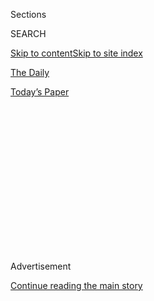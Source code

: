 <div id="app">

<div>

<div>

<div>

<div class="NYTAppHideMasthead css-1q2w90k e1suatyy0">

<div class="section css-ui9rw0 e1suatyy2">

<div class="css-eph4ug er09x8g0">

<div class="css-6n7j50">

</div>

<span class="css-1dv1kvn">Sections</span>

<div class="css-10488qs">

<span class="css-1dv1kvn">SEARCH</span>

</div>

[Skip to content](#site-content)[Skip to site index](#site-index)

</div>

<div id="masthead-section-label" class="css-1wr3we4 eaxe0e00">

[The
Daily](https://www.nytimes.com/podcasts/the-daily)

</div>

<div class="css-10698na e1huz5gh0">

</div>

</div>

<div id="masthead-bar-one" class="section hasLinks css-15hmgas e1csuq9d3">

<div class="css-uqyvli e1csuq9d0">

</div>

<div class="css-1uqjmks e1csuq9d1">

</div>

<div class="css-9e9ivx">

[](https://myaccount.nytimes.com/auth/login?response_type=cookie&client_id=vi)

</div>

<div class="css-1bvtpon e1csuq9d2">

[Today’s
Paper](https://www.nytimes.com/section/todayspaper)

</div>

</div>

</div>

</div>

<div data-aria-hidden="false">

<div id="site-content" data-role="main">

<div>

<div class="css-1aor85t" style="opacity:0.000000001;z-index:-1;visibility:hidden">

<div class="css-1hqnpie">

<div class="css-epjblv">

<span class="css-17xtcya">[The
Daily](/podcasts/the-daily)</span><span class="css-x15j1o">|</span><span class="css-fwqvlz">The
Mistakes New York
Made</span>

</div>

<div class="css-k008qs">

<div class="css-1iwv8en">

<span class="css-18z7m18"></span>

<div>

</div>

</div>

<span class="css-1n6z4y">https://nyti.ms/32ZNeK2</span>

<div class="css-1705lsu">

<div class="css-4xjgmj">

<div class="css-4skfbu" data-role="toolbar" data-aria-label="Social Media Share buttons, Save button, and Comments Panel with current comment count" data-testid="share-tools">

  - 
  - 
  - 
  - 
    
    <div class="css-6n7j50">
    
    </div>

  - 
  - 

</div>

</div>

</div>

</div>

</div>

</div>

<div id="NYT_TOP_BANNER_REGION" class="css-13pd83m">

</div>

<div id="top-wrapper" class="css-1sy8kpn">

<div id="top-slug" class="css-l9onyx">

Advertisement

</div>

[Continue reading the main
story](#after-top)

<div class="ad top-wrapper" style="text-align:center;height:100%;display:block;min-height:250px">

<div id="top" class="place-ad" data-position="top" data-size-key="top">

</div>

</div>

<div id="after-top">

</div>

</div>

<div>

<div class="css-1g7y0i5 e1drnplw0">

<div class="css-1ceswkc e1drnplw1">

</div>

<div class="css-f2fzwx e1drnplw2">

<div data-aria-labelledby="modal-title" data-role="region">

<div id="modal-title" class="css-mln36k">

transcript

</div>

<div class="css-pbq7ev">

</div>

<span>Back to The
Daily</span>

<div class="css-f6lhej">

<div class="css-1ialerq">

<div class="css-1701swk">

bars

</div>

<div>

<div class="css-1t7yl1y">

0:00/33:28

</div>

<div class="css-og85jy">

\-33:28

</div>

</div>

</div>

</div>

<div class="css-15fbio0">

<div class="css-1p4nyns">

transcript

## The Mistakes New York Made

### Hosted by Michael Barbaro, produced by Neena Pathak, Austin Mitchell and Andy Mills, and edited by Lisa Chow and Lisa Tobin

#### An investigation into hospitals during the peak of the city’s coronavirus outbreak exposed significant disparities in health care.

Monday, July 27th, 2020

</div>

  - michael barbaro  
    From The New York Times, I’m Michael Barbaro. This is “The Daily.”

  - \[music\]  
    Today: A Times investigation finds that surviving the coronavirus in
    New York had a lot to do with which hospital a person went to. My
    colleague, investigative reporter Brian Rosenthal, on inequality and
    the pandemic. It’s Monday, July 27.

  - archived recording (andrew cuomo)  
    Thank you for being here today. This is an amazing accomplishment.
    
    Strategy, plan of action all along. Step one: flatten the curve.
    Step two: increase hospital capacity.
    
    That’s what this is all about — not overwhelming hospital capacity
    and, at the same time, increasing the hospital capacity that we
    have. So if it does exceed those numbers, which it will in most
    probability, that we have the additional capacity to deal with it.

michael barbaro

Brian, you have been part of a team investigating how the coronavirus
was handled in New York City. And I’m curious why you undertook this
project. My sense is that New York has done a fairly solid job
flattening the curve over the past few months. So what was your aim?

brian rosenthal

So New York was clearly the first big hotspot for the coronavirus in the
United States. And yes, we did succeed in flattening the curve. But we
also experienced a lot of tragedy along the way. A lot of death and a
lot of heartbreak. And now that the rest of the country is going through
different surges in the virus and different versions of what we went
through in March and April, I think it’s really important to look at the
experience in New York — the successes that we’ve had, but also the
mistakes that were made. And if you look at what happened in hospitals
in New York in a real close way, you’ll see that there were a lot of
mistakes. And as a result, people died.

michael barbaro

And where does that story start in your reporting?

brian rosenthal

When the pandemic began in New York, a team of us on the metro desk
really were trying to follow what was happening. And we realized very
quickly that there was no one story about how this was playing out in
hospitals, because there are 47 different hospitals in New York City.
And each one was having its own experience. So a team of us divided
them. Some of us took the public hospitals. Some of us took more of the
private hospitals. And we started calling doctors, nurses, physician
assistants, all kinds of workers in each of those hospitals.

michael barbaro

And Brian, why does that distinction matter, public and private?

brian rosenthal

Well, the public hospitals are the hospitals that are run by the
government. And they cater mostly to residents who have Medicaid or
Medicare, or don’t have any insurance at all. And the private hospitals
are kind of the more elite institutions that we might be familiar with —
Mount Sinai, N.Y.U. Langone, Columbia, Cornell. And they cater mostly to
wealthier residents with health insurance through their employer or
purchased privately.

michael barbaro

And after you talked to doctors and nurses and staff from all these
different hospitals, both the public and the private, what did you
learn?

brian rosenthal

We found significant differences between the level of care available at
these wealthy private hospitals, mostly in Manhattan, and the public
hospitals and small independent hospitals scattered throughout the other
boroughs. There were differences in basically everything once you walk
in the door.

But the biggest differences were in staffing — the level of nurses and
doctors and other types of staff that were available on a per patient
basis, as well as the equipment that was available. The age of the
equipment, the type of the equipment, and access to drug trials and
experimental treatments and advanced treatments that cost a lot of money
and may not necessarily always work, but give the patients a fighting
chance. Those are available much more in the private hospitals than the
public hospitals.

michael barbaro

Tell me about the staffing ratios.

\[music\]

brian rosenthal

Yeah, so the staffing ratio is very important in whether patients live
or die. Research has shown that. And there are some best practices that
have been established through the years.

If you look at an emergency room, for example, the best practice is that
there should be four patients for every one nurse. So that way, the
nurse is not having too many patients that they are trying to monitor.
And we were able to collect numbers showing the ratios in emergency
rooms at private hospitals versus public hospitals. And you could see
that the ratio is increased at every hospital. But at the private
hospitals, while the ratio went up to one nurse for six or seven
patients, it went up at the public hospitals to one nurse for 10 or 15
or even 20 patients.

michael barbaro

So about twice.

brian rosenthal

Yeah, and in the I.C.U.s, the general ratio is, because the patients are
so severe, it’s two patients for every nurse. And again, those ratios
got stretched at every hospital in the city, but in private hospitals,
it would be stretched to three or four patients for every nurse. And in
the public hospitals, it was getting stretched to seven, eight, nine
patients for every nurse, which was obviously very dangerous.

michael barbaro

And what did the staff you talked to say were the consequences in some
of these public hospitals? What did that translate into during the
pandemic?

brian rosenthal

It meant that doctors and nurses have less time to spend with each
patient in public hospitals to see how they were doing, to talk with
them, to run tests, and, perhaps most importantly, just to monitor them.
Almost all of them were on ventilators and really needed to be
constantly monitored. One of the things that we’ve learned with the
coronavirus is that patients can detoriate very quickly. They can seem
like they’re doing fine one minute, and the next minute, they could be
going into cardiac arrest. And at the understaffed public hospitals, we
even heard some cases of patients waking up from medically induced
comas, finding that there were no nurses around, and in their confusion,
actually removing their life supports and dying.

michael barbaro

Wow.

brian rosenthal

It was something that was a pattern, so much of a pattern that at
Elmhurst Hospital — that overwhelmed hospital that received a lot of
attention — this happens so often where somebody woke up, confused and
removed their life support because they needed to go to the bathroom.
And they collapsed and they were discovered either in the bathroom or
near the bathroom. Some of the doctors there actually developed a name
for it. They called them “bathroom codes.” And in those cases, the
patients were discovered, you know, half an hour later, 45 minutes later
by doctors and nurses who were devastated, because if there had been
staff there monitoring them, they would have been cared for.

michael barbaro

But instead, a nurse was doing the rounds for 15 or 20 other patients.

brian rosenthal

That’s right. In every case that we heard about — at least four cases at
Elmhurt Hospital — the patients died.

michael barbaro

Mm-hmm. How else do the people you talk to in these hospitals tell you
that staffing impacted mortality?

brian rosenthal

Well, another example is something called “proning,” which is quite
simply flipping a patient on their stomach. And it was something that
very quickly, during the pandemic, doctors realized that if they did —
if they flipped patients on their stomach — it would help the patient
breathe and could be a useful tool in helping them recover. And so that
was something that was used a lot in New York in private hospitals, but
unfortunately, in public hospitals, there was not the staffing available
to do it.

michael barbaro

Why?

brian rosenthal

Well, it turns out that proning — just flipping someone on their stomach
— can actually be quite complicated if they have a bunch of I.V. lines
and tubes running through them. And it can require five or six people to
coordinate all the movements and make sure those lines are still running
while flipping the patient. So it seems very simple. And the doctors
knew that it would help. But in some of those public hospitals, they
were not able to do it because they did not have the staff available.

michael barbaro

Mm-hmm.

brian rosenthal

One doctor at a small independent hospital told us that out of 10 of the
deaths that he witnessed, he thought two or three of the patients could
have been saved.

michael barbaro

If there had been better staffing.

brian rosenthal

Yeah, if the hospital had the resources of a private hospital.

michael barbaro

Wow. I mean, that’s 20 to 30 percent

brian rosenthal

Yeah, I mean, it translates to thousands of people. And we actually
looked at the mortality rates at most of the 47 hospitals in the city.
And in some cases, the mortality rate was three times higher in the
public hospitals in the lower income areas. Some of that mortality
difference could be explained by differences in patient populations —
you know, underlying health conditions of the patients. But the experts
and the doctors that we talked to said that the quality of care was
definitely a factor in those differences.

michael barbaro

Brian, as horrible as everything you’re describing is, it feels like
there’s a pretty logical solution to it. Which is taking Covid-19
patients from these overburdened, understaffed public hospitals, and
transferring them to the less burdened, better staffed private
hospitals.

brian rosenthal

You’d think that, yes. And Governor Cuomo even said at the peak of the
pandemic that that was going to happen.

  - archived recording (andrew cuomo)  
    How many beds would you need at the apex? Between 70 and 110,000.
    Right now, we have 53,000 statewide. We have only 36,000 downstate.
    Every hospital by mandate has to add a 50 percent increase. And they
    have all done that. We’re setting up extra facilities, which —

michael barbaro

But in the end, it didn’t. And why not? Like, what prevents a patient at
Elmhurst Hospital in Queens from being transferred to N.Y.U. Langone,
which happens to be on the east side of Manhattan. It’s not that far.

brian rosenthal

Well, Elmhurst is a public hospital. And for decades, they have not
really transferred patients to N.Y.U. Langone. They’ve transferred
patients to other hospitals within the public system, but they just
don’t really work together with the private system.

michael barbaro

So there’s no infrastructure set up to make such transfers. And
therefore, they’re unlikely to happen.

brian rosenthal

Well, nothing physically prevents a patient from being transferred. But
first of all, the hospital, Elmhurst, may not want to transfer the
patient because there is revenue attached to every patient. Even a
public hospital cares about maximizing its revenue. So the doctor and
the nurse inside the hospital may want very much to transfer a patient
to Langone, but the administrator, the C.E.O. of the hospital, might not
want to do that for financial reasons. So there was a problem on that
end.

And then there’s a problem on the other end, because N.Y.U. Langone is a
private hospital. And it wants to treat patients with private health
insurance because that’s going to bring the biggest profit. And the
patient coming from Elmhurst, the public hospital, is going to be a
patient without private health insurance. So it’s not a patient that
N.Y.U. Langone really wants, anyway. So on both ends, Elmhurst may not
want to transfer the patient, and N.Y.U. Langone might not want to take
the patient.

michael barbaro

So the incentives are not there for this very simple fix to work.

brian rosenthal

That’s right. Because the incentive is profit.

michael barbaro

So at the end of the day, were there any transfers between the public
and private hospitals? Any meaningful number of transfers?

brian rosenthal

There were less than 50 —

michael barbaro

Wow.

brian rosenthal

— during the whole course of the pandemic, thousands of people in
hospitals. There were less than 50 transfers from public hospitals to
private hospitals.

michael barbaro

That is a genuinely shocking number.

brian rosenthal

Yeah, and again, the transfers were wanted by the doctors and the
nurses. But they didn’t end up happening.

michael barbaro

I’m very rarely shocked.

brian rosenthal

Yeah. So that brings us to the other possible solution, which New York
explored and actually put a lot of money into, which was the overflow
hospitals — makeshift hospitals set up around the city that could take
patients from these overburdened hospitals. But it turns out those
didn’t work either.

\[music\]

michael barbaro

We’ll be right back.

  - archived recording 1  
    Now as we all know, New York is the national epicenter of the
    coronavirus crisis. Now it is all hands on deck there.

  - archived recording  
    And the death toll in New York City from the Covid-19 pandemic has
    climbed to 450, with 26,000 testing positive so far. This is the
    Naval ship Comfort due to arrive in the area on Monday from
    Virginia. And a field hospital —

michael barbaro

Brian, I remember these overflow hospitals really well.

  - archived recording (andrew cuomo)  
    What we’re doing here at the Javits Center is constructing four
    emergency hospitals.

michael barbaro

I remember Governor Cuomo walking through the Javits Center, this huge
convention center —

  - archived recording (andrew cuomo)  
    This was never an anticipated use. But you do what you have to do.
    That’s the New York way. That’s the American way.

michael barbaro

— on the west side of Manhattan, kind of showing off the hundreds of
beds. I remember there being little flowers on the sides of the tables
next to the cots. And I know these were set up in each borough. So what
happened that meant that they didn’t actually do their job?

brian rosenthal

Well, let’s take the example of the Billie Jean King Tennis Center.

  - archived recording  
    Part of the Billie Jean King National Tennis Center right now is
    being converted into a temporary hospital.

brian rosenthal

It’s one of the biggest tennis centers in the world. It’s where the U.S.
Open is held.

  - archived recording  
    Some patients from nearby Elmhurst Hospital are expected to be
    transferred to the National Tennis Center Hospital.

brian rosenthal

It was going to have 470 beds and hundreds of employees that were going
to be available to take patients, specifically from Elmhurst and Queens.

  - archived recording  
    This place will be a lifesaving place. It’s going to help take the
    pressure off Elmhurst.

brian rosenthal

It was supposed to be a crucial facility. But the first problem that it
had was bureaucracy. There were paperwork requirements. There were all
kinds of orientations that the doctors needed to do, training on the
computer systems, training on the type of equipment that was going to be
there and the paperwork that had to be filled out. And you had doctors
in the middle of the peak of the pandemic, when people were dying,
spending time doing things that had nothing to do with patient care.

Another problem was that the hospital was suffering from a bit of an
identity crisis about which types of patients it was going to treat and
at different points of time, even within the week that it was being set
up.

  - archived recording  
    As of this morning, the complex was not likely to include Covid-19
    patients. The U.S. Open is —

brian rosenthal

City officials were changing their mind about that question.

  - archived recording  
    This facility will be able to take people from Elmhurst, other
    coronavirus patients, bring them over here, relieve some of that
    pressure immediately.

brian rosenthal

And they were conveying different directives to other hospitals about
which types of patients they should be transferring to the Billie Jean
King Tennis Center. And they ended up crafting a series of rules that
were very restrictive about the types of patients that could go to
Billie Jean King. There were over 25 different exclusionary criteria,
which is basically disqualifying conditions that if the patient has,
they can’t go to Billie Jean King. And one of them was just the fact
that the patient had a fever, which is a hallmark symptom of the
coronavirus.

But at the same time, there were also a series of rules about the types
of patients that they would not see because they were not severe enough.
They were patients that were quarantining with the virus in hotels, and,
in some cases, ended up dying in those hotels. And when employees at
Billie Jean King asked why they couldn’t see and care for those
patients, they were told that those patients aren’t severe enough to be
at Billie Jean King. So they couldn’t see the really severe patients.
They also couldn’t see the patients that were not severe. And as a
result, they didn’t end up treating much of anybody.

michael barbaro

Hm. So did they see any patients?

brian rosenthal

Well, hold on, because there’s another problem, and it relates to
ambulances. So in the peak of the pandemic, if you were at your house
and you called 911, the ambulance that arrived could not take you to
Billie Jean King directly.

michael barbaro

Why not?

brian rosenthal

Well, the city had decided that ambulances would have to first take
patients to a hospital, even if they’re overburdened. And that hospital
would triage the patient and then figure out where to send them. So
Billie Jean King was really only taking transfers from other hospitals.
But even the transferring process was blocked by ambulance regulations.
Because there were situations where hospitals wanted to transfer
patients, but there was no ambulance available to transfer them. And
Billie Jean King had its own ambulances on site that could have gone to
the hospital and picked up the patient. But the regular hospitals had
exclusivity agreements with ambulance companies that said that nobody
could pick up their patients. They could only send patients out in their
own ambulances with these companies.

michael barbaro

And so that patient is just going to stay at Elmhurst and not get
transferred to Billie Jean King.

brian rosenthal

Until an ambulance from that company with the exclusive agreement is
available, yes. And that happened, so patients had to wait.

michael barbaro

OK, so back to that question. In the end, how many patients made it into
this Billie Jean King overflow hospital?

brian rosenthal

79\.

michael barbaro

Geez.

brian rosenthal

That’s 79 throughout the course of the month that the Billie Jean King
Center was open. At any one time, there were maybe 20 or 30 patients
there.

michael barbaro

So what were all the staff, the nurses, the doctors at Billie Jean King
Field Hospital, overflow hospital, what were they doing?

brian rosenthal

Well, in many cases, nothing. You know, I want to be clear, because the
doctors and nurses and other staffers that came to work at Billie Jean
King, they came, in many cases, from around the country. They were
experienced medical professionals. And they really wanted to help. And
they were extremely well paid as well. They were paid, the doctors in
many cases, over $600 an hour.

michael barbaro

Wow.

brian rosenthal

So they showed up to work ready to help, eager to help, but no patients
came in the door. So I talked to some of them that said that in the peak
of the pandemic, they were just sitting around on their phone all day.
One of the workers at Billie Jean King who I talked with, who is a nurse
practitioner who came up from Baltimore, she said, “I basically got paid
$2,000 a day to sit on my phone and look at Facebook. We all felt
guilty. I felt really ashamed, to be honest.”

michael barbaro

Right, because like you said, they came to serve the public in New York.
In particular, a public that was trying to get into overburdened public
hospitals, and here they are, not able to do that because of exclusive
ambulance agreements and kind of bureaucratic nonsense.

brian rosenthal

That’s right, yeah. The facility ended up closing in early May after the
peak of the pandemic. There was really no need for it. And ultimately,
for its work in treating 79 patients, so far the city has paid the
contractor about $52 million. But the bill is actually still coming in.
The total bill might actually be over $100 million.

michael barbaro

Brian, whenever we talk about inequality, it can feel like a very
out-of-reach set of solutions, right? Because almost by definition, it
is systemic deeply rooted issues. But in the case of hospitals in New
York, the solutions felt very practical and very simple, as you have
laid them out. You know, cancel those exclusive ambulance agreements.
Transfer patients from public to private hospitals. They all seemed
quite within reach.

brian rosenthal

Yeah, I think that’s right. And I think it’s also important to note that
even while the pandemic was going on, there were plenty of doctors and
other hospital workers who noticed these inequalities and were trying to
fix them. We talked with a number of doctors that actually rotated
between working in the private hospitals and working in the public
hospitals, and were trying to raise alarms, and even hospitals within
the private networks trying to push their bosses to do more to address
inequalities. But the reality was by that point, the inequalities were
so ingrained into the hospital system that there wasn’t a whole lot that
they could do.

I think the story of what happened in hospitals in New York, in the
height of the coronavirus pandemic, is really a story about officials
and hospital executives and bureaucrats who accepted these inequalities
in the system long ago, and have obviously known about inequalities for
decades, but chose not to address them and found that they got exposed
in this pandemic.

michael barbaro

But of course, in that case, isn’t it the role of government? Isn’t it
the role of the mayor of New York City, the governor of New York, to not
accept those kinds of inequalities, and to do everything in their power
to slice through that kind of complacency in the midst of a public
health crisis?

brian rosenthal

Yeah, and I think if you talk to the governor or the mayor, if you had
them sitting here, they would say that they did as much as they could.
And they did certainly spend a lot of money setting up field hospitals
to help and set up a system to help with transfers.

But one thing that I think is very telling is when I called the
governor’s office to ask why more patients were not transferred from
overburdened hospitals to private hospitals that had open beds, the
governor’s office said that they accommodated every transfer that was
requested by the hospitals. And they felt like that was their job. So
they handled each request, but they were not willing to force hospitals
to transfer. They were not willing to take that more fundamental step in
changing the government’s role. And I think it’s because they themselves
kind of accepted the reality as it was, that there were going to be
inequalities between different types of hospitals and different types of
patients.

michael barbaro

Right, to say that they processed every request they got for transfers
is to say, like, I caught a couple of the raindrops in this giant storm,
but what about that flood down the street?

brian rosenthal

Right, it’s not addressing the more fundamental problem.

michael barbaro

Brian, at the start of our conversation, you mentioned that peak
hospitalizations are now occurring throughout much of the rest of the
country. It’s subsided in New York, but it’s now happening in Texas.
It’s happening in Florida. It’s happening in Arizona.

brian rosenthal

Yes.

michael barbaro

I know that your investigation was into the hospitals in New York. But
do we expect that what you saw in New York — these inequities, these
private-public hospital disparities — that they are likely to play out
across the rest of the country?

brian rosenthal

There will definitely be disparities in every city in America. I think
the question is whether other cities have learned from New York and are
going to be willing to put in place systems and policies that can help
balance out those inequalities in a more real way than we saw in New
York. And I think that’s still to be determined.

michael barbaro

Brian, thank you very much. We appreciate it.

brian rosenthal

Thank you.

\[music\]

michael barbaro

On Sunday, The Times reported that the total number of infections in
Florida has now surpassed that of New York, making the state the new
epicenter of the pandemic. Florida has nearly 424,000 reported cases,
compared with about 415,000 cases in New York. We’ll be right back.

Here’s what else you need to know today.

The Times reports that the presence of federal agents in Portland
galvanized thousands of people to join protests across the country over
the weekend, reviving nationwide protests that had largely dissipated.

  - archived recording  
    Black lives matter\! \[CAR HONKING\] Black lives matter\! \[CAR
    HONKING\]

michael barbaro

One of the most intense protests was in Seattle, where a demonstration
against police brutality turned violent, after some protesters lit a
detention center on fire, smashed windows and damaged a police building.

In response, police declared the protest a riot, fired flash grenades,
unleashed pepper spray and rushed into crowds, knocking people to the
ground.

That’s it for “The Daily.” I’m Michael Barbaro. See you
tomorrow.

</div>

</div>

</div>

</div>

<div style="position:absolute;width:0;height:0;visibility:hidden;display:none">

</div>

<div style="width:100%">

<div class="css-18qqsen e1eullfg0" style="background-image:url(https://static01.nyt.com/images/2017/01/29/podcasts/the-daily-album-art/the-daily-album-art-videoFifteenBySeven2610-v4.jpg)">

<div class="css-1hmsypo e1eullfg2">

<div class="css-131hid3 e1eullfg3">

<div class="css-1uhi299 e1eullfg1">

</div>

<div class="css-1tloyb6">

<div class="css-1kltdsh ehra6vc0">

[<span class="css-1f76qa2">![The Daily
logo](https://static01.nyt.com/images/2017/01/29/podcasts/the-daily-album-art/the-daily-album-art-square320-v4.png)<span>The
Daily</span></span>](https://www.nytimes.com/column/the-daily)<span class="css-1lhttlg ehra6vc1"><span class="css-sj5ozi ehra6vc2">Subscribe:</span></span>

  - [Apple Podcasts](https://itunes.apple.com/us/podcast/id1200361736)
  - [Google
    Podcasts](https://www.google.com/podcasts?feed=aHR0cHM6Ly9yc3MuYXJ0MTkuY29tL3RoZS1kYWlseQ%3D%3D)

</div>

</div>

<div class="css-1r0dpua e1eullfg4">

<div class="css-1gu519p edye5kn0">

<div>

# The Mistakes New York Made

## An investigation into hospitals during the peak of the city’s coronavirus outbreak exposed significant disparities in health care.

</div>

<span class="css-lsnb14 edye5kn4">Hosted by Michael Barbaro, produced by
Neena Pathak, Austin Mitchell and Andy Mills, and edited by Lisa Chow
and Lisa Tobin</span>

<div class="css-1vd84sn">

<span class="css-16bt4xd">Transcript</span>

</div>

</div>

<div class="css-1g7y0i5 e1drnplw0">

<div class="css-1ceswkc e1drnplw1">

</div>

<div class="css-f2fzwx e1drnplw2">

<div data-aria-labelledby="modal-title" data-role="region">

<div id="modal-title" class="css-mln36k">

transcript

</div>

<div class="css-pbq7ev">

</div>

<span>Back to The
Daily</span>

<div class="css-f6lhej">

<div class="css-1ialerq">

<div class="css-1701swk">

bars

</div>

<div>

<div class="css-1t7yl1y">

0:00/33:28

</div>

<div class="css-og85jy">

\-0:00

</div>

</div>

</div>

</div>

<div class="css-15fbio0">

<div class="css-1p4nyns">

transcript

## The Mistakes New York Made

### Hosted by Michael Barbaro, produced by Neena Pathak, Austin Mitchell and Andy Mills, and edited by Lisa Chow and Lisa Tobin

#### An investigation into hospitals during the peak of the city’s coronavirus outbreak exposed significant disparities in health care.

Monday, July 27th, 2020

</div>

  - michael barbaro  
    From The New York Times, I’m Michael Barbaro. This is “The Daily.”

  - \[music\]  
    Today: A Times investigation finds that surviving the coronavirus in
    New York had a lot to do with which hospital a person went to. My
    colleague, investigative reporter Brian Rosenthal, on inequality and
    the pandemic. It’s Monday, July 27.

  - archived recording (andrew cuomo)  
    Thank you for being here today. This is an amazing accomplishment.
    
    Strategy, plan of action all along. Step one: flatten the curve.
    Step two: increase hospital capacity.
    
    That’s what this is all about — not overwhelming hospital capacity
    and, at the same time, increasing the hospital capacity that we
    have. So if it does exceed those numbers, which it will in most
    probability, that we have the additional capacity to deal with it.

michael barbaro

Brian, you have been part of a team investigating how the coronavirus
was handled in New York City. And I’m curious why you undertook this
project. My sense is that New York has done a fairly solid job
flattening the curve over the past few months. So what was your aim?

brian rosenthal

So New York was clearly the first big hotspot for the coronavirus in the
United States. And yes, we did succeed in flattening the curve. But we
also experienced a lot of tragedy along the way. A lot of death and a
lot of heartbreak. And now that the rest of the country is going through
different surges in the virus and different versions of what we went
through in March and April, I think it’s really important to look at the
experience in New York — the successes that we’ve had, but also the
mistakes that were made. And if you look at what happened in hospitals
in New York in a real close way, you’ll see that there were a lot of
mistakes. And as a result, people died.

michael barbaro

And where does that story start in your reporting?

brian rosenthal

When the pandemic began in New York, a team of us on the metro desk
really were trying to follow what was happening. And we realized very
quickly that there was no one story about how this was playing out in
hospitals, because there are 47 different hospitals in New York City.
And each one was having its own experience. So a team of us divided
them. Some of us took the public hospitals. Some of us took more of the
private hospitals. And we started calling doctors, nurses, physician
assistants, all kinds of workers in each of those hospitals.

michael barbaro

And Brian, why does that distinction matter, public and private?

brian rosenthal

Well, the public hospitals are the hospitals that are run by the
government. And they cater mostly to residents who have Medicaid or
Medicare, or don’t have any insurance at all. And the private hospitals
are kind of the more elite institutions that we might be familiar with —
Mount Sinai, N.Y.U. Langone, Columbia, Cornell. And they cater mostly to
wealthier residents with health insurance through their employer or
purchased privately.

michael barbaro

And after you talked to doctors and nurses and staff from all these
different hospitals, both the public and the private, what did you
learn?

brian rosenthal

We found significant differences between the level of care available at
these wealthy private hospitals, mostly in Manhattan, and the public
hospitals and small independent hospitals scattered throughout the other
boroughs. There were differences in basically everything once you walk
in the door.

But the biggest differences were in staffing — the level of nurses and
doctors and other types of staff that were available on a per patient
basis, as well as the equipment that was available. The age of the
equipment, the type of the equipment, and access to drug trials and
experimental treatments and advanced treatments that cost a lot of money
and may not necessarily always work, but give the patients a fighting
chance. Those are available much more in the private hospitals than the
public hospitals.

michael barbaro

Tell me about the staffing ratios.

\[music\]

brian rosenthal

Yeah, so the staffing ratio is very important in whether patients live
or die. Research has shown that. And there are some best practices that
have been established through the years.

If you look at an emergency room, for example, the best practice is that
there should be four patients for every one nurse. So that way, the
nurse is not having too many patients that they are trying to monitor.
And we were able to collect numbers showing the ratios in emergency
rooms at private hospitals versus public hospitals. And you could see
that the ratio is increased at every hospital. But at the private
hospitals, while the ratio went up to one nurse for six or seven
patients, it went up at the public hospitals to one nurse for 10 or 15
or even 20 patients.

michael barbaro

So about twice.

brian rosenthal

Yeah, and in the I.C.U.s, the general ratio is, because the patients are
so severe, it’s two patients for every nurse. And again, those ratios
got stretched at every hospital in the city, but in private hospitals,
it would be stretched to three or four patients for every nurse. And in
the public hospitals, it was getting stretched to seven, eight, nine
patients for every nurse, which was obviously very dangerous.

michael barbaro

And what did the staff you talked to say were the consequences in some
of these public hospitals? What did that translate into during the
pandemic?

brian rosenthal

It meant that doctors and nurses have less time to spend with each
patient in public hospitals to see how they were doing, to talk with
them, to run tests, and, perhaps most importantly, just to monitor them.
Almost all of them were on ventilators and really needed to be
constantly monitored. One of the things that we’ve learned with the
coronavirus is that patients can detoriate very quickly. They can seem
like they’re doing fine one minute, and the next minute, they could be
going into cardiac arrest. And at the understaffed public hospitals, we
even heard some cases of patients waking up from medically induced
comas, finding that there were no nurses around, and in their confusion,
actually removing their life supports and dying.

michael barbaro

Wow.

brian rosenthal

It was something that was a pattern, so much of a pattern that at
Elmhurst Hospital — that overwhelmed hospital that received a lot of
attention — this happens so often where somebody woke up, confused and
removed their life support because they needed to go to the bathroom.
And they collapsed and they were discovered either in the bathroom or
near the bathroom. Some of the doctors there actually developed a name
for it. They called them “bathroom codes.” And in those cases, the
patients were discovered, you know, half an hour later, 45 minutes later
by doctors and nurses who were devastated, because if there had been
staff there monitoring them, they would have been cared for.

michael barbaro

But instead, a nurse was doing the rounds for 15 or 20 other patients.

brian rosenthal

That’s right. In every case that we heard about — at least four cases at
Elmhurt Hospital — the patients died.

michael barbaro

Mm-hmm. How else do the people you talk to in these hospitals tell you
that staffing impacted mortality?

brian rosenthal

Well, another example is something called “proning,” which is quite
simply flipping a patient on their stomach. And it was something that
very quickly, during the pandemic, doctors realized that if they did —
if they flipped patients on their stomach — it would help the patient
breathe and could be a useful tool in helping them recover. And so that
was something that was used a lot in New York in private hospitals, but
unfortunately, in public hospitals, there was not the staffing available
to do it.

michael barbaro

Why?

brian rosenthal

Well, it turns out that proning — just flipping someone on their stomach
— can actually be quite complicated if they have a bunch of I.V. lines
and tubes running through them. And it can require five or six people to
coordinate all the movements and make sure those lines are still running
while flipping the patient. So it seems very simple. And the doctors
knew that it would help. But in some of those public hospitals, they
were not able to do it because they did not have the staff available.

michael barbaro

Mm-hmm.

brian rosenthal

One doctor at a small independent hospital told us that out of 10 of the
deaths that he witnessed, he thought two or three of the patients could
have been saved.

michael barbaro

If there had been better staffing.

brian rosenthal

Yeah, if the hospital had the resources of a private hospital.

michael barbaro

Wow. I mean, that’s 20 to 30 percent

brian rosenthal

Yeah, I mean, it translates to thousands of people. And we actually
looked at the mortality rates at most of the 47 hospitals in the city.
And in some cases, the mortality rate was three times higher in the
public hospitals in the lower income areas. Some of that mortality
difference could be explained by differences in patient populations —
you know, underlying health conditions of the patients. But the experts
and the doctors that we talked to said that the quality of care was
definitely a factor in those differences.

michael barbaro

Brian, as horrible as everything you’re describing is, it feels like
there’s a pretty logical solution to it. Which is taking Covid-19
patients from these overburdened, understaffed public hospitals, and
transferring them to the less burdened, better staffed private
hospitals.

brian rosenthal

You’d think that, yes. And Governor Cuomo even said at the peak of the
pandemic that that was going to happen.

  - archived recording (andrew cuomo)  
    How many beds would you need at the apex? Between 70 and 110,000.
    Right now, we have 53,000 statewide. We have only 36,000 downstate.
    Every hospital by mandate has to add a 50 percent increase. And they
    have all done that. We’re setting up extra facilities, which —

michael barbaro

But in the end, it didn’t. And why not? Like, what prevents a patient at
Elmhurst Hospital in Queens from being transferred to N.Y.U. Langone,
which happens to be on the east side of Manhattan. It’s not that far.

brian rosenthal

Well, Elmhurst is a public hospital. And for decades, they have not
really transferred patients to N.Y.U. Langone. They’ve transferred
patients to other hospitals within the public system, but they just
don’t really work together with the private system.

michael barbaro

So there’s no infrastructure set up to make such transfers. And
therefore, they’re unlikely to happen.

brian rosenthal

Well, nothing physically prevents a patient from being transferred. But
first of all, the hospital, Elmhurst, may not want to transfer the
patient because there is revenue attached to every patient. Even a
public hospital cares about maximizing its revenue. So the doctor and
the nurse inside the hospital may want very much to transfer a patient
to Langone, but the administrator, the C.E.O. of the hospital, might not
want to do that for financial reasons. So there was a problem on that
end.

And then there’s a problem on the other end, because N.Y.U. Langone is a
private hospital. And it wants to treat patients with private health
insurance because that’s going to bring the biggest profit. And the
patient coming from Elmhurst, the public hospital, is going to be a
patient without private health insurance. So it’s not a patient that
N.Y.U. Langone really wants, anyway. So on both ends, Elmhurst may not
want to transfer the patient, and N.Y.U. Langone might not want to take
the patient.

michael barbaro

So the incentives are not there for this very simple fix to work.

brian rosenthal

That’s right. Because the incentive is profit.

michael barbaro

So at the end of the day, were there any transfers between the public
and private hospitals? Any meaningful number of transfers?

brian rosenthal

There were less than 50 —

michael barbaro

Wow.

brian rosenthal

— during the whole course of the pandemic, thousands of people in
hospitals. There were less than 50 transfers from public hospitals to
private hospitals.

michael barbaro

That is a genuinely shocking number.

brian rosenthal

Yeah, and again, the transfers were wanted by the doctors and the
nurses. But they didn’t end up happening.

michael barbaro

I’m very rarely shocked.

brian rosenthal

Yeah. So that brings us to the other possible solution, which New York
explored and actually put a lot of money into, which was the overflow
hospitals — makeshift hospitals set up around the city that could take
patients from these overburdened hospitals. But it turns out those
didn’t work either.

\[music\]

michael barbaro

We’ll be right back.

  - archived recording 1  
    Now as we all know, New York is the national epicenter of the
    coronavirus crisis. Now it is all hands on deck there.

  - archived recording  
    And the death toll in New York City from the Covid-19 pandemic has
    climbed to 450, with 26,000 testing positive so far. This is the
    Naval ship Comfort due to arrive in the area on Monday from
    Virginia. And a field hospital —

michael barbaro

Brian, I remember these overflow hospitals really well.

  - archived recording (andrew cuomo)  
    What we’re doing here at the Javits Center is constructing four
    emergency hospitals.

michael barbaro

I remember Governor Cuomo walking through the Javits Center, this huge
convention center —

  - archived recording (andrew cuomo)  
    This was never an anticipated use. But you do what you have to do.
    That’s the New York way. That’s the American way.

michael barbaro

— on the west side of Manhattan, kind of showing off the hundreds of
beds. I remember there being little flowers on the sides of the tables
next to the cots. And I know these were set up in each borough. So what
happened that meant that they didn’t actually do their job?

brian rosenthal

Well, let’s take the example of the Billie Jean King Tennis Center.

  - archived recording  
    Part of the Billie Jean King National Tennis Center right now is
    being converted into a temporary hospital.

brian rosenthal

It’s one of the biggest tennis centers in the world. It’s where the U.S.
Open is held.

  - archived recording  
    Some patients from nearby Elmhurst Hospital are expected to be
    transferred to the National Tennis Center Hospital.

brian rosenthal

It was going to have 470 beds and hundreds of employees that were going
to be available to take patients, specifically from Elmhurst and Queens.

  - archived recording  
    This place will be a lifesaving place. It’s going to help take the
    pressure off Elmhurst.

brian rosenthal

It was supposed to be a crucial facility. But the first problem that it
had was bureaucracy. There were paperwork requirements. There were all
kinds of orientations that the doctors needed to do, training on the
computer systems, training on the type of equipment that was going to be
there and the paperwork that had to be filled out. And you had doctors
in the middle of the peak of the pandemic, when people were dying,
spending time doing things that had nothing to do with patient care.

Another problem was that the hospital was suffering from a bit of an
identity crisis about which types of patients it was going to treat and
at different points of time, even within the week that it was being set
up.

  - archived recording  
    As of this morning, the complex was not likely to include Covid-19
    patients. The U.S. Open is —

brian rosenthal

City officials were changing their mind about that question.

  - archived recording  
    This facility will be able to take people from Elmhurst, other
    coronavirus patients, bring them over here, relieve some of that
    pressure immediately.

brian rosenthal

And they were conveying different directives to other hospitals about
which types of patients they should be transferring to the Billie Jean
King Tennis Center. And they ended up crafting a series of rules that
were very restrictive about the types of patients that could go to
Billie Jean King. There were over 25 different exclusionary criteria,
which is basically disqualifying conditions that if the patient has,
they can’t go to Billie Jean King. And one of them was just the fact
that the patient had a fever, which is a hallmark symptom of the
coronavirus.

But at the same time, there were also a series of rules about the types
of patients that they would not see because they were not severe enough.
They were patients that were quarantining with the virus in hotels, and,
in some cases, ended up dying in those hotels. And when employees at
Billie Jean King asked why they couldn’t see and care for those
patients, they were told that those patients aren’t severe enough to be
at Billie Jean King. So they couldn’t see the really severe patients.
They also couldn’t see the patients that were not severe. And as a
result, they didn’t end up treating much of anybody.

michael barbaro

Hm. So did they see any patients?

brian rosenthal

Well, hold on, because there’s another problem, and it relates to
ambulances. So in the peak of the pandemic, if you were at your house
and you called 911, the ambulance that arrived could not take you to
Billie Jean King directly.

michael barbaro

Why not?

brian rosenthal

Well, the city had decided that ambulances would have to first take
patients to a hospital, even if they’re overburdened. And that hospital
would triage the patient and then figure out where to send them. So
Billie Jean King was really only taking transfers from other hospitals.
But even the transferring process was blocked by ambulance regulations.
Because there were situations where hospitals wanted to transfer
patients, but there was no ambulance available to transfer them. And
Billie Jean King had its own ambulances on site that could have gone to
the hospital and picked up the patient. But the regular hospitals had
exclusivity agreements with ambulance companies that said that nobody
could pick up their patients. They could only send patients out in their
own ambulances with these companies.

michael barbaro

And so that patient is just going to stay at Elmhurst and not get
transferred to Billie Jean King.

brian rosenthal

Until an ambulance from that company with the exclusive agreement is
available, yes. And that happened, so patients had to wait.

michael barbaro

OK, so back to that question. In the end, how many patients made it into
this Billie Jean King overflow hospital?

brian rosenthal

79\.

michael barbaro

Geez.

brian rosenthal

That’s 79 throughout the course of the month that the Billie Jean King
Center was open. At any one time, there were maybe 20 or 30 patients
there.

michael barbaro

So what were all the staff, the nurses, the doctors at Billie Jean King
Field Hospital, overflow hospital, what were they doing?

brian rosenthal

Well, in many cases, nothing. You know, I want to be clear, because the
doctors and nurses and other staffers that came to work at Billie Jean
King, they came, in many cases, from around the country. They were
experienced medical professionals. And they really wanted to help. And
they were extremely well paid as well. They were paid, the doctors in
many cases, over $600 an hour.

michael barbaro

Wow.

brian rosenthal

So they showed up to work ready to help, eager to help, but no patients
came in the door. So I talked to some of them that said that in the peak
of the pandemic, they were just sitting around on their phone all day.
One of the workers at Billie Jean King who I talked with, who is a nurse
practitioner who came up from Baltimore, she said, “I basically got paid
$2,000 a day to sit on my phone and look at Facebook. We all felt
guilty. I felt really ashamed, to be honest.”

michael barbaro

Right, because like you said, they came to serve the public in New York.
In particular, a public that was trying to get into overburdened public
hospitals, and here they are, not able to do that because of exclusive
ambulance agreements and kind of bureaucratic nonsense.

brian rosenthal

That’s right, yeah. The facility ended up closing in early May after the
peak of the pandemic. There was really no need for it. And ultimately,
for its work in treating 79 patients, so far the city has paid the
contractor about $52 million. But the bill is actually still coming in.
The total bill might actually be over $100 million.

michael barbaro

Brian, whenever we talk about inequality, it can feel like a very
out-of-reach set of solutions, right? Because almost by definition, it
is systemic deeply rooted issues. But in the case of hospitals in New
York, the solutions felt very practical and very simple, as you have
laid them out. You know, cancel those exclusive ambulance agreements.
Transfer patients from public to private hospitals. They all seemed
quite within reach.

brian rosenthal

Yeah, I think that’s right. And I think it’s also important to note that
even while the pandemic was going on, there were plenty of doctors and
other hospital workers who noticed these inequalities and were trying to
fix them. We talked with a number of doctors that actually rotated
between working in the private hospitals and working in the public
hospitals, and were trying to raise alarms, and even hospitals within
the private networks trying to push their bosses to do more to address
inequalities. But the reality was by that point, the inequalities were
so ingrained into the hospital system that there wasn’t a whole lot that
they could do.

I think the story of what happened in hospitals in New York, in the
height of the coronavirus pandemic, is really a story about officials
and hospital executives and bureaucrats who accepted these inequalities
in the system long ago, and have obviously known about inequalities for
decades, but chose not to address them and found that they got exposed
in this pandemic.

michael barbaro

But of course, in that case, isn’t it the role of government? Isn’t it
the role of the mayor of New York City, the governor of New York, to not
accept those kinds of inequalities, and to do everything in their power
to slice through that kind of complacency in the midst of a public
health crisis?

brian rosenthal

Yeah, and I think if you talk to the governor or the mayor, if you had
them sitting here, they would say that they did as much as they could.
And they did certainly spend a lot of money setting up field hospitals
to help and set up a system to help with transfers.

But one thing that I think is very telling is when I called the
governor’s office to ask why more patients were not transferred from
overburdened hospitals to private hospitals that had open beds, the
governor’s office said that they accommodated every transfer that was
requested by the hospitals. And they felt like that was their job. So
they handled each request, but they were not willing to force hospitals
to transfer. They were not willing to take that more fundamental step in
changing the government’s role. And I think it’s because they themselves
kind of accepted the reality as it was, that there were going to be
inequalities between different types of hospitals and different types of
patients.

michael barbaro

Right, to say that they processed every request they got for transfers
is to say, like, I caught a couple of the raindrops in this giant storm,
but what about that flood down the street?

brian rosenthal

Right, it’s not addressing the more fundamental problem.

michael barbaro

Brian, at the start of our conversation, you mentioned that peak
hospitalizations are now occurring throughout much of the rest of the
country. It’s subsided in New York, but it’s now happening in Texas.
It’s happening in Florida. It’s happening in Arizona.

brian rosenthal

Yes.

michael barbaro

I know that your investigation was into the hospitals in New York. But
do we expect that what you saw in New York — these inequities, these
private-public hospital disparities — that they are likely to play out
across the rest of the country?

brian rosenthal

There will definitely be disparities in every city in America. I think
the question is whether other cities have learned from New York and are
going to be willing to put in place systems and policies that can help
balance out those inequalities in a more real way than we saw in New
York. And I think that’s still to be determined.

michael barbaro

Brian, thank you very much. We appreciate it.

brian rosenthal

Thank you.

\[music\]

michael barbaro

On Sunday, The Times reported that the total number of infections in
Florida has now surpassed that of New York, making the state the new
epicenter of the pandemic. Florida has nearly 424,000 reported cases,
compared with about 415,000 cases in New York. We’ll be right back.

Here’s what else you need to know today.

The Times reports that the presence of federal agents in Portland
galvanized thousands of people to join protests across the country over
the weekend, reviving nationwide protests that had largely dissipated.

  - archived recording  
    Black lives matter\! \[CAR HONKING\] Black lives matter\! \[CAR
    HONKING\]

michael barbaro

One of the most intense protests was in Seattle, where a demonstration
against police brutality turned violent, after some protesters lit a
detention center on fire, smashed windows and damaged a police building.

In response, police declared the protest a riot, fired flash grenades,
unleashed pepper spray and rushed into crowds, knocking people to the
ground.

That’s it for “The Daily.” I’m Michael Barbaro. See you tomorrow.

</div>

</div>

</div>

</div>

</div>

<div class="css-1xgepvx e1eullfg5">

</div>

</div>

</div>

</div>

<div class="css-fnovkn e1gfokfg0">

<span class="css-1ly73wi e1tej78p0">Previous</span>

<div class="css-1s78rjm e1gfokfg1">

<div class="css-uq6cyc e1gfokfg3" data-recirc-bar-item="true">

<div class="css-hoe9xz">

<span class="css-nxkttv">More episodes
of</span><span class="css-19zi9mh">The
Daily</span>

</div>

</div>

<div class="css-uq6cyc e1gfokfg3" data-recirc-bar-item="true">

[![](https://static01.nyt.com/images/2020/07/30/us/politics/04daily/30trump-election1-thumbLarge.jpg)](https://www.nytimes.com/2020/08/04/podcasts/the-daily/mail-in-voting-president-trump.html?action=click&module=audio-series-bar&region=header&pgtype=Article)

<div class="css-14o8mz7 e1gfokfg2">

</div>

<div class="css-1qq8bvn">

August 4, 2020<span class="css-i5svdo">Is the U.S. Ready to Vote by
Mail?</span>

</div>

</div>

<div class="css-uq6cyc e1gfokfg3" data-recirc-bar-item="true">

[![](https://static01.nyt.com/images/2020/06/24/business/03daily/24michigan-arrest1-thumbLarge.jpg)](https://www.nytimes.com/2020/08/03/podcasts/the-daily/algorithmic-justice-racism.html?action=click&module=audio-series-bar&region=header&pgtype=Article)

<div class="css-14o8mz7 e1gfokfg2">

</div>

<div class="css-1qq8bvn">

August 3, 2020<span>  <span class="css-orcm78">•</span> 
28:13</span><span class="css-i5svdo">Wrongfully Accused by an
Algorithm</span>

</div>

</div>

<div class="css-uq6cyc e1gfokfg3" data-recirc-bar-item="true">

[![](https://static01.nyt.com/images/2018/01/21/magazine/21mag-femaleanger1-copy/21mag-femaleanger1-thumbLarge.jpg)](https://www.nytimes.com/2020/08/02/podcasts/the-daily/on-female-rage.html?action=click&module=audio-series-bar&region=header&pgtype=Article)

<div class="css-14o8mz7 e1gfokfg2">

</div>

<div class="css-1qq8bvn">

August 2, 2020<span class="css-i5svdo">The Sunday Read: ‘On Female
Rage’</span>

</div>

</div>

<div class="css-uq6cyc e1gfokfg3" data-recirc-bar-item="true">

[![](https://static01.nyt.com/images/2020/07/12/us/politics/31daily/00dc-army-metoo-thumbLarge.jpg)](https://www.nytimes.com/2020/07/31/podcasts/the-daily/vanessa-guillen-military-metoo.html?action=click&module=audio-series-bar&region=header&pgtype=Article)

<div class="css-14o8mz7 e1gfokfg2">

</div>

<div class="css-1qq8bvn">

July 31, 2020<span class="css-i5svdo">A \#MeToo Moment in the
Military</span>

</div>

</div>

<div class="css-uq6cyc e1gfokfg3" data-recirc-bar-item="true">

[![](https://static01.nyt.com/images/2020/07/30/reader-center/30daily/merlin_175077825_5ebc931b-baa1-489a-960c-34e4d845e997-thumbLarge.jpg)](https://www.nytimes.com/2020/07/30/podcasts/the-daily/congress-facebook-amazon-google-apple.html?action=click&module=audio-series-bar&region=header&pgtype=Article)

<div class="css-14o8mz7 e1gfokfg2">

</div>

<div class="css-1qq8bvn">

July 30, 2020<span>  <span class="css-orcm78">•</span> 
35:19</span><span class="css-i5svdo">The Big Tech
Hearing</span>

</div>

</div>

<div class="css-uq6cyc e1gfokfg3" data-recirc-bar-item="true">

[![](https://static01.nyt.com/images/2020/07/26/world/29daily/00china-us-clash1-thumbLarge.jpg)](https://www.nytimes.com/2020/07/29/podcasts/the-daily/china-trump-foreign-policy.html?action=click&module=audio-series-bar&region=header&pgtype=Article)

<div class="css-14o8mz7 e1gfokfg2">

</div>

<div class="css-1qq8bvn">

July 29, 2020<span>  <span class="css-orcm78">•</span> 
28:40</span><span class="css-i5svdo">Confronting
China</span>

</div>

</div>

<div class="css-uq6cyc e1gfokfg3" data-recirc-bar-item="true">

[![](https://static01.nyt.com/images/2020/07/23/business/28daily/23virus-uiexplain1-thumbLarge.jpg)](https://www.nytimes.com/2020/07/28/podcasts/the-daily/unemployment-benefits-coronavirus.html?action=click&module=audio-series-bar&region=header&pgtype=Article)

<div class="css-14o8mz7 e1gfokfg2">

</div>

<div class="css-1qq8bvn">

July 28, 2020<span>  <span class="css-orcm78">•</span> 
26:13</span><span class="css-i5svdo">Why $600 Checks Are Tearing
Republicans
Apart</span>

</div>

</div>

<div class="css-uq6cyc e1gfokfg3" data-recirc-bar-item="true">

[![](https://static01.nyt.com/images/2020/07/27/world/27daily-hospitals/27daily-hospitals-thumbLarge.jpg)](https://www.nytimes.com/2020/07/27/podcasts/the-daily/new-york-hospitals-covid.html?action=click&module=audio-series-bar&region=header&pgtype=Article)

<div class="css-14o8mz7 e1gfokfg2">

</div>

<div class="css-1qq8bvn">

July 27, 2020<span>  <span class="css-orcm78">•</span> 
33:28</span><span class="css-i5svdo">The Mistakes New York
Made</span>

</div>

</div>

<div class="css-uq6cyc e1gfokfg3" data-recirc-bar-item="true">

[![](https://static01.nyt.com/images/2020/03/22/magazine/26audm-2/22mag-titleix-thumbLarge.jpg)](https://www.nytimes.com/2020/07/26/podcasts/the-daily/the-accusation-the-sunday-read.html?action=click&module=audio-series-bar&region=header&pgtype=Article)

<div class="css-14o8mz7 e1gfokfg2">

</div>

<div class="css-1qq8bvn">

July 26, 2020<span class="css-i5svdo">The Sunday Read: ‘The
Accusation’</span>

</div>

</div>

<div class="css-uq6cyc e1gfokfg3" data-recirc-bar-item="true">

[![](https://static01.nyt.com/images/2020/07/22/sports/24daily/22mlb-previewlede1-thumbLarge.jpg)](https://www.nytimes.com/2020/07/24/podcasts/the-daily/mlb-baseball-season-coronavirus.html?action=click&module=audio-series-bar&region=header&pgtype=Article)

<div class="css-14o8mz7 e1gfokfg2">

</div>

<div class="css-1qq8bvn">

July 24, 2020<span>  <span class="css-orcm78">•</span> 
45:34</span><span class="css-i5svdo">The Battle for a Baseball
Season</span>

</div>

</div>

<div class="css-uq6cyc e1gfokfg3" data-recirc-bar-item="true">

[![](https://static01.nyt.com/images/2020/07/22/us/23daily-image/22portland-tactics02-thumbLarge.jpg)](https://www.nytimes.com/2020/07/23/podcasts/the-daily/portland-protests.html?action=click&module=audio-series-bar&region=header&pgtype=Article)

<div class="css-14o8mz7 e1gfokfg2">

</div>

<div class="css-1qq8bvn">

July 23, 2020<span>  <span class="css-orcm78">•</span> 
30:04</span><span class="css-i5svdo">The Showdown in
Portland</span>

</div>

</div>

<div class="css-uq6cyc e1gfokfg3" data-recirc-bar-item="true">

[![](https://static01.nyt.com/images/2020/07/12/science/22daily/00virus-schools-reopen01-thumbLarge.jpg)](https://www.nytimes.com/2020/07/22/podcasts/the-daily/school-reopenings-coronavirus.html?action=click&module=audio-series-bar&region=header&pgtype=Article)

<div class="css-14o8mz7 e1gfokfg2">

</div>

<div class="css-1qq8bvn">

July 22, 2020<span>  <span class="css-orcm78">•</span> 
27:24</span><span class="css-i5svdo">The Science of School
Reopenings</span>

</div>

</div>

<div class="css-uq6cyc e1gfokfg3" data-recirc-bar-item="true">

<div class="css-1o3broy">

[<span class="css-nxkttv">See All Episodes
of</span><span class="css-cbc4vz">The
Daily</span>](https://www.nytimes.com/column/the-daily)

</div>

</div>

</div>

<span class="css-1ly73wi e1tej78p0">Next</span>

</div>

</div>

<div class="css-1tlsmx">

July 27,
2020

<div>

<div class="css-4xjgmj">

<div class="css-d8bdto" data-role="toolbar" data-aria-label="Social Media Share buttons, Save button, and Comments Panel with current comment count" data-testid="share-tools">

  - 
  - 
  - 
  - 
    
    <div class="css-6n7j50">
    
    </div>

  - 
  - 

</div>

</div>

</div>

</div>

</div>

<div class="section meteredContent css-1r7ky0e" name="articleBody" itemprop="articleBody">

<div class="css-1fanzo5 StoryBodyCompanionColumn">

<div class="css-53u6y8">

***Listen and subscribe to our podcast from your mobile device:***  
**[*Via Apple
Podcasts*](https://itunes.apple.com/us/podcast/the-daily/id1200361736?mt=2)**
***|*** **[*Via
Spotify*](https://open.spotify.com/show/3IM0lmZxpFAY7CwMuv9H4g?si=SfuMSC55R1qprFsRZU3_zw)**
***|*** **[*Via
Stitcher*](http://www.stitcher.com/podcast/the-new-york-times/the-daily-10)**

A New York Times investigation found that surviving the coronavirus in
New York had a lot to do with which hospital a person went to.

Our investigative reporter Brian M. Rosenthal pulls back the curtain on
inequality and the pandemic in the city.

</div>

</div>

<div>

</div>

<div class="css-1fanzo5 StoryBodyCompanionColumn">

<div class="css-53u6y8">

**On today’s episode:**

  - [Brian M. Rosenthal](https://www.nytimes.com/by/brian-m-rosenthal),
    an investigative reporter on the Metro Desk of The New York
Times.

</div>

</div>

<div class="css-79elbk" data-testid="photoviewer-wrapper">

<div class="css-z3e15g" data-testid="photoviewer-wrapper-hidden">

</div>

<div class="css-1a48zt4 ehw59r15" data-testid="photoviewer-children">

![<span class="css-16f3y1r e13ogyst0" data-aria-hidden="true">Significant
differences in the level of care were found between public and private
hospitals in New
York.</span><span class="css-cnj6d5 e1z0qqy90" itemprop="copyrightHolder"><span class="css-1ly73wi e1tej78p0">Credit...</span><span>Erin
Schaff/The New York
Times</span></span>](https://static01.nyt.com/images/2020/07/27/world/27daily-hospitals/merlin_172404552_f4e79cbc-7bf0-488a-a220-9f945e56e065-articleLarge.jpg?quality=75&auto=webp&disable=upscale)

</div>

</div>

<div class="css-1fanzo5 StoryBodyCompanionColumn">

<div class="css-53u6y8">

**Background reading:**

  - At the peak of New York’s pandemic, patients at some community
    hospitals were [three times more likely to
    die](https://www.nytimes.com/2020/07/01/nyregion/Coronavirus-hospitals.html)
    than were patients at medical centers in the wealthiest parts of the
    city.

  - The story of a $52 million [temporary care facility in New
    York](https://www.nytimes.com/2020/07/21/nyregion/coronavirus-hospital-usta-queens.html)
    illustrates the missteps made at every level of government in the
    race to create more hospital capacity.

*Tune in, and tell us what you think. Email us at*
[*thedaily@nytimes.com*](mailto:thedaily@nytimes.com)*. Follow Michael
Barbaro on Twitter:* [*@mikiebarb*](https://twitter.com/mikiebarb)*. And
if you’re interested in advertising with “The Daily,” write to us at*
[*thedaily-ads@nytimes.com*](mailto:thedaily-ads@nytimes.com)*.*

</div>

</div>

<div>

</div>

<div class="css-1fanzo5 StoryBodyCompanionColumn">

<div class="css-53u6y8">

Brian M. Rosenthal contributed reporting.

“The Daily” is made by Theo Balcomb, Andy Mills, Lisa Tobin, Rachel
Quester, Lynsea Garrison, Annie Brown, Clare Toeniskoetter, Paige
Cowett, Michael Simon Johnson, Brad Fisher, Larissa Anderson, Wendy
Dorr, Chris Wood, Jessica Cheung, Stella Tan, Alexandra Leigh Young,
Jonathan Wolfe, Lisa Chow, Eric Krupke, Marc Georges, Luke Vander Ploeg,
Adizah Eghan, Kelly Prime, Julia Longoria, Sindhu Gnanasambandan, M.J.
Davis Lin, Austin Mitchell, Sayre Quevedo, Neena Pathak, Dan Powell,
Dave Shaw, Sydney Harper, Daniel Guillemette, Hans Buetow, Robert
Jimison, Mike Benoist, Bianca Giaever and Asthaa Chaturvedi. Our theme
music is by Jim Brunberg and Ben Landsverk of Wonderly. Special thanks
to Sam Dolnick, Mikayla Bouchard, Lauren Jackson, Julia Simon, Mahima
Chablani and Nora Keller.

</div>

</div>

</div>

<div>

</div>

<div>

</div>

<div>

</div>

<div>

<div id="bottom-wrapper" class="css-1ede5it">

<div id="bottom-slug" class="css-l9onyx">

Advertisement

</div>

[Continue reading the main
story](#after-bottom)

<div id="bottom" class="ad bottom-wrapper" style="text-align:center;height:100%;display:block;min-height:90px">

</div>

<div id="after-bottom">

</div>

</div>

</div>

</div>

</div>

## Site Index

<div>

</div>

## Site Information Navigation

  - [© <span>2020</span> <span>The New York Times
    Company</span>](https://help.nytimes.com/hc/en-us/articles/115014792127-Copyright-notice)

<!-- end list -->

  - [NYTCo](https://www.nytco.com/)
  - [Contact
    Us](https://help.nytimes.com/hc/en-us/articles/115015385887-Contact-Us)
  - [Work with us](https://www.nytco.com/careers/)
  - [Advertise](https://nytmediakit.com/)
  - [T Brand Studio](http://www.tbrandstudio.com/)
  - [Your Ad
    Choices](https://www.nytimes.com/privacy/cookie-policy#how-do-i-manage-trackers)
  - [Privacy](https://www.nytimes.com/privacy)
  - [Terms of
    Service](https://help.nytimes.com/hc/en-us/articles/115014893428-Terms-of-service)
  - [Terms of
    Sale](https://help.nytimes.com/hc/en-us/articles/115014893968-Terms-of-sale)
  - [Site
    Map](https://spiderbites.nytimes.com)
  - [Help](https://help.nytimes.com/hc/en-us)
  - [Subscriptions](https://www.nytimes.com/subscription?campaignId=37WXW)

</div>

</div>

</div>

</div>

